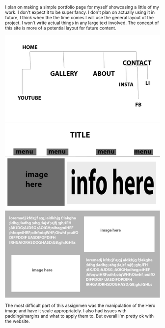 I plan on making a simple portfolio page for myself showcasing a little of my work. I don't expect it to be super fancy. I don't plan on actually using it in future, I think when the the time comes I will use the general layout of the project. I won't write actual things in any large text involved. The concept of this site is more of a potential layout for future content.

![Image](./images/map.png)
![Image](./images/wirefram.png)
![Image](./images/galleryWF.png)

The most difficult part of this assignmen was the manipulation of the Hero image and have it scale appropriately. I also had issues with padding/margins and what to apply them to. But overall i'm pretty ok with the website. 
